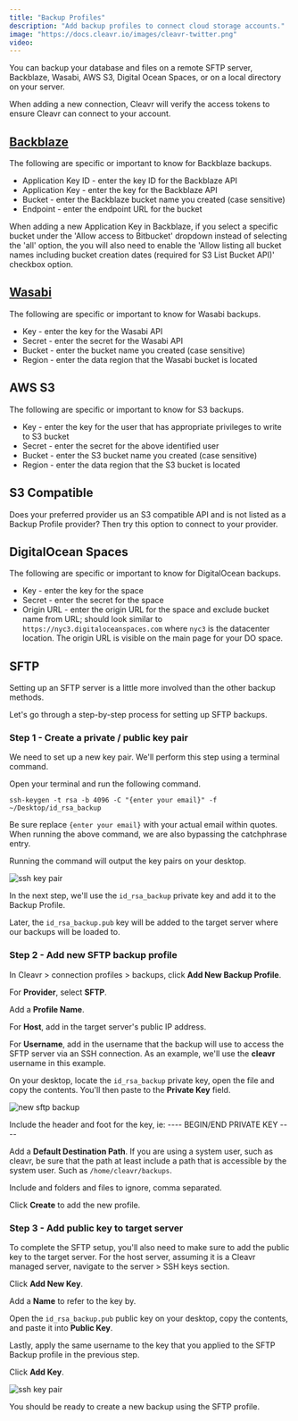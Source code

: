 ```yaml
---
title: "Backup Profiles"
description: "Add backup profiles to connect cloud storage accounts."
image: "https://docs.cleavr.io/images/cleavr-twitter.png"
video:
---
```


You can backup your database and files on a remote SFTP server, Backblaze, Wasabi, AWS S3, Digital Ocean Spaces, or on a local directory on your server.

When adding a new connection, Cleavr will verify the access tokens to ensure Cleavr can connect to your account.

## [Backblaze](https://www.backblaze.com/)

The following are specific or important to know for Backblaze backups.

- Application Key ID - enter the key ID for the Backblaze API
- Application Key - enter the key for the Backblaze API
- Bucket - enter the Backblaze bucket name you created (case sensitive)
- Endpoint - enter the endpoint URL for the bucket

<base-info>
When adding a new Application Key in Backblaze, if you select a specific bucket under the 'Allow access to Bitbucket' dropdown instead of selecting the 'all' option, the you will also need to enable the 'Allow listing all bucket names including bucket creation dates (required for S3 List Bucket API)' checkbox option.
</base-info>

## [Wasabi](https://wasabi.com/)

The following are specific or important to know for Wasabi backups.

- Key - enter the key for the Wasabi API
- Secret - enter the secret for the Wasabi API
- Bucket - enter the bucket name you created (case sensitive)
- Region - enter the data region that the Wasabi bucket is located

## AWS S3

The following are specific or important to know for S3 backups.

- Key - enter the key for the user that has appropriate privileges to write to S3 bucket
- Secret - enter the secret for the above identified user
- Bucket - enter the S3 bucket name you created (case sensitive)
- Region - enter the data region that the S3 bucket is located

## S3 Compatible

Does your preferred provider us an S3 compatible API and is not listed as a Backup Profile provider? Then try this option to connect to your provider.

## DigitalOcean Spaces

The following are specific or important to know for DigitalOcean backups.

- Key - enter the key for the space
- Secret - enter the secret for the space
- Origin URL - enter the origin URL for the space and exclude bucket name from URL; should look similar to `https://nyc3.digitaloceanspaces.com` where `nyc3` is the datacenter location. The origin URL is visible on the main page for your DO space.

## SFTP

Setting up an SFTP server is a little more involved than the other backup methods.

Let's go through a step-by-step process for setting up SFTP backups.

### Step 1 - Create a private / public key pair

We need to set up a new key pair. We'll perform this step using a terminal command.

Open your terminal and run the following command.

```
ssh-keygen -t rsa -b 4096 -C "{enter your email}" -f ~/Desktop/id_rsa_backup
```

Be sure replace `{enter your email}` with your actual email within quotes. When running the above command, we are also bypassing the catchphrase entry.

Running the command will output the key pairs on your desktop.

![ssh key pair](/images/backups/key-pair.png)

In the next step, we'll use the `id_rsa_backup` private key and add it to the Backup Profile.

Later, the `id_rsa_backup.pub` key will be added to the target server where our backups will be loaded to.

### Step 2 - Add new SFTP backup profile

In Cleavr > connection profiles > backups, click **Add New Backup Profile**.

For **Provider**, select **SFTP**.

Add a **Profile Name**.

For **Host**, add in the target server's public IP address.

For **Username**, add in the username that the backup will use to access the SFTP server via an SSH connection. As an example, we'll use the **cleavr** username in this example.

On your desktop, locate the `id_rsa_backup` private key, open the file and copy the contents. You'll then paste to the **Private Key** field.

![new sftp backup](/images/backups/new-sftp-backup.png)

<base-info>
Include the header and foot for the key, ie: ---- BEGIN/END PRIVATE KEY ----
</base-info>

Add a **Default Destination Path**. If you are using a system user, such as cleavr, be sure that the path at least include a path that is accessible by the system user. Such as `/home/cleavr/backups`.

Include and folders and files to ignore, comma separated.

Click **Create** to add the new profile.

### Step 3 - Add public key to target server

To complete the SFTP setup, you'll also need to make sure to add the public key to the target server. For the host server, assuming it is a Cleavr managed server, navigate to the server > SSH keys section.

Click **Add New Key**.

Add a **Name** to refer to the key by.

Open the `id_rsa_backup.pub` public key on your desktop, copy the contents, and paste it into **Public Key**.

Lastly, apply the same username to the key that you applied to the SFTP Backup profile in the previous step.

Click **Add Key**.

![ssh key pair](/images/backups/new-ssh-key.png)

You should be ready to create a new backup using the SFTP profile.
